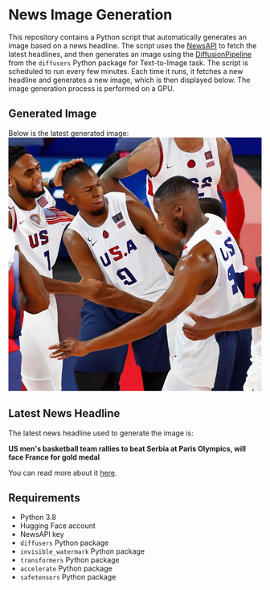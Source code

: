 # News Image Generation
This repository contains a Python script that automatically generates an image based on a news headline. The script uses the [NewsAPI](https://newsapi.org/) to fetch the latest headlines, and then generates an image using the [DiffusionPipeline](https://github.com/huggingface/diffusers) from the `diffusers` Python package for Text-to-Image task.
The script is scheduled to run every few minutes. Each time it runs, it fetches a new headline and generates a new image, which is then displayed below. The image generation process is performed on a GPU.

## Generated Image
Below is the latest generated image:
![Generated Image](image.png)

## Latest News Headline
The latest news headline used to generate the image is:

**US men's basketball team rallies to beat Serbia at Paris Olympics, will face France for gold medal**

You can read more about it [here](https://news.google.com/rss/articles/CBMimwFBVV95cUxNcWRuODlLWUxUTld4Y1VWLUdCb2QwcFZLbTlMWTJTTXJfRUlJVnhTaWhuLXU2R2dhclRSUGk5d0NFZDl1WUt6RGMzNmd5WDhYUmF6cTVRTnBiRHRQZU1Md3FyYnZRYXVsM1NYaHBzLTBPemNoTDRLdmtkNWZ5Y1BNUE1WZlh1TzhnU2p4TTVHTGlFeTBvVjJjTy1NZw?oc=5).

## Requirements
- Python 3.8
- Hugging Face account
- NewsAPI key
- `diffusers` Python package
- `invisible_watermark` Python package
- `transformers` Python package
- `accelerate` Python package
- `safetensors` Python package
